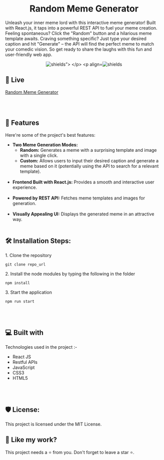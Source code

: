 <h1 align="center" id="title">Random Meme Generator</h1>

<p id="description">
Unleash your inner meme lord with this interactive meme generator! Built with React.js, it taps into a powerful REST API to fuel your meme creation. Feeling spontaneous? Click the "Random" button and a hilarious meme template awaits. Craving something specific? Just type your desired caption and hit "Generate" – the API will find the perfect meme to match your comedic vision. So get ready to share the laughs with this fun and user-friendly web app.</p>

<p align="center">
  <img src="https://img.shields.io/badge/License-MIT-green" alt="shields”>
</p>
<p align="center"><img src="https://img.shields.io/badge/License-AGPL-blue" alt="shields"></p>

<h2>🚀 Live </h2>

[Random Meme Generator](https://random-meme-3v60e5009-divyanshu800s-projects.vercel.app/)

<br></br>
  
<h2>🧐 Features</h2>

Here're some of the project's best features:

* **Two Meme Generation Modes:**
    * **Random:** Generates a meme with a surprising template and image with a single click.
    * **Custom:** Allows users to input their desired caption and generate a meme based on it (potentially using the API to search for a relevant template).
    <br></br>
* **Frontend Built with React.js:** Provides a smooth and interactive user experience.
  <br></br>
* **Powered by REST API:** Fetches meme templates and images for generation.
  <br></br>
* **Visually Appealing UI:** Displays the generated meme in an attractive way.
  <br></br>



<h2>🛠️ Installation Steps:</h2>

<p>1. Clone the repository</p>

```
git clone repo_url
```


<p>2. Install the node modules by typing the following in the folder</p>

```
npm install
```

<p>3. Start the application</p>

```
npm run start
```


  
<br></br>

<h2>💻 Built with</h2>

Technologies used in the project :-

*   React JS
*   Restful APIs
*   JavaScript
*   CSS3
*   HTML5

<br></br>

<h2>🛡️ License:</h2>

This project is licensed under the MIT License.

<h2>💖 Like my work?</h2>

This project needs a ⭐️ from you. Don't forget to leave a star ⭐️.

